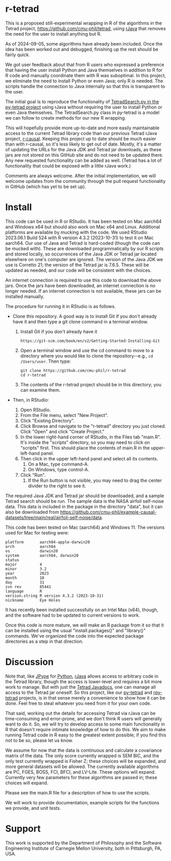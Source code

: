 # r-tetrad

This is a proposed still-experimental wrapping in R of the algorithms in the Tetrad project, https://github.com/cmu-phil/tetrad, using [rJava](https://rdrr.io/cran/rJava/man/) that removes the need for the user to install anything but R.

As of 2024-09-05, some algorithms have already been included. Once the idea has been worked out and debugged, finishing up the rest should be fairly quick.

We got user feedback about that from R users who expressed a preference that having the user install Python and Java themselves in addition to R for R code and manually coordinate them with R was suboptimal. In this project, we eliminate the need to install Python or even Java; only R is needed. The scripts handle the connection to Java internally so that this is transparent to the user. 

The initial goal is to reproduce the functionality of [TetradSearch.py in the py-tetrad project](https://github.com/cmu-phil/py-tetrad/blob/main/pytetrad/tools/TetradSearch.py) using rJava without requiring the user to install Python or even Java themselves. The TetradSearch.py class in py-tetrad is a model we can follow to create methods for our new R wrapping.

This will hopefully provide more up-to-date and more easily maintainable access to the current Tetrad library code than our previous Tetrad rJava project, [r-causal](https://github.com/bd2kccd/r-causal). Keeping this project up to date should be much easier than with r-causal, so it's less likely to get out of date. Mostly, it's a matter of updating the URLs for the Java JDK and Tetrad jar downloads, as these jars are not stored on this GitHub site and do not need to be updated there. Any new requested functionality can be added as well. (Tetrad has a lot of functionality that could be exposed with a little rJava work.)

Comments are always welcome. After the initial implementation, we will welcome updates from the community through the pull request functionality in GitHub (which has yet to be set up).

# Install

This code can be used in R or RStudio. It has been tested on Mac aarch64 and Windows x64 but should also work on Mac x64 and Linux. Additional platforms are available by mucking with the code. We used RStudio 2023.06.1 Build 524 with R version 4.3.2 (2023-10-31) to test it on Mac aarch64. Our use of Java and Tetrad is hard-coded (though the code can be mucked with). These are downloaded programmatically by our R scripts and stored locally, so occurrences of the Java JDK or Tetrad jar located elsewhere on one's computer are ignored. The version of the Java JDK we use is Corretto 21; the version of the Tetrad jar is 7.6.5. These will be updated as needed, and our code will be consistent with the choices.

An internet connection is required to use this code to download the above jars. Once the jars have been downloaded, an internet connection is no longer needed. If an internet connection is not available, these jars can be installed manually.

The procedure for running it in RStudio is as follows.

* Clone this repository. A good way is to install Git if you don't already have it and then type a git clone command in a terminal window.
    1. Install Git if you don't already have it
        ```
        https://git-scm.com/book/en/v2/Getting-Started-Installing-Git
        ```
    1. Open a terminal window and use the cd command to move to a directory where you would like to clone the repository--e.g., `cd /Users/user`. Then type:
       ```
       git clone https://github.com/cmu-phil/r-tetrad
       cd r-tetrad
       ```
    1. The contents of the r-tetrad project should be in this directory; you can examine them.

* Then, in RStudio:
    1. Open RStudio.
    1. From the File menu, select "New Project".
    1. Click "Existing Directory".
    1. Click Browse and navigate to the "r-tetrad" directory you just cloned. Click "Open" and click "Create Project."
    1. In the lower right-hand corner of RStudio, in the Files tab "main.R". It's inside the "scripts" directory, so you may need to click on "scripts" first. This should place the contents of main.R in the upper-left-hand panel.
    1. Then click in the upper left-hand panel and select all its contents.
        1. On a Mac, type command-A.
        2. On Windows, type control-A.
    1. Click "Run".
        1. If the Run button is not visible, you may need to drag the center divider to the right to see it.

The required Java JDK and Tetrad jar should be downloaded, and a sample Tetrad search should be run. The sample data is the NASA airfoil self-noise data. This data is included in the package in the directory "data", but it can also be downloaded from https://github.com/cmu-phil/example-causal-datasets/tree/main/real/airfoil-self-noise/data.

This code has been tested on Mac (aarch64) and Windows 11. The versions used for Mac for testing were:

```
platform       aarch64-apple-darwin20      
arch           aarch64                     
os             darwin20                    
system         aarch64, darwin20           
status                                     
major          4                           
minor          3.2                         
year           2023                        
month          10                          
day            31                          
svn rev        85441                       
language       R                           
version.string R version 4.3.2 (2023-10-31)
nickname       Eye Holes
```

It has recently been installed successfully on an Intel Max (x64), though, and the software had to be updated to current versions to work.

Once this code is more mature, we will make an R package from it so that it can be installed using the usual "install.packages()" and "library()" commands. We've organized the code into the expected package directories as a step in that direction.

# Discussion

Note that, like [JPype](https://jpype.readthedocs.io/en/latest/) for [Python](https://docs.python.org/3/), [rJava](https://rdrr.io/cran/rJava/man/) allows  access to arbitrary code in the Tetrad library, though the access is lower-level and requires a bit more work to manage. But with just the [Tetrad Javadocs](https://www.phil.cmu.edu/tetrad-javadocs/7.6.5/), one can manage all access to the Tetrad jar oneself. So this project, like our [py-tetrad](https://github.com/cmu-phil/py-tetrad) and [rpy-tetrad](https://github.com/cmu-phil/py-tetrad/tree/main/pytetrad/R) projects, is in that sense merely a convenience to show how it can be done. Feel free to steal whatever you need from it for your own code.

That said, working out the details for accessing Tetrad via rJava can be time-consuming and error-prone, and we don't think R users will generally want to do it. So, we will try to develop access to some main functionality in R that doesn't require intimate knowledge of how to do this. We aim to make running Tetrad code in R easy to the greatest extent possible; if you find this not to be so, please let us know.

We assume for now that the data is continuous and calculate a covariance matrix of the data. The only score currently wrapped is SEM BIC, and the only test currently wrapped is Fisher Z; these choices will be expanded, and more general datasets will be allowed. The currently available algorithms are PC, FGES, BOSS, FCI, BFCI, and LV-Lite. These options will expand. Currently very few parameters for these algorithms are passed in; these choices will expand.

Please see the main.R file for a description of how to use the scripts.

We will work to provide documentation, example scripts for the functions we provide, and unit tests.

# Support

This work is supported by the Department of Philosophy and the Software Engineering Institute of Carnegie Mellon University, both in Pittsburgh, PA, USA.
